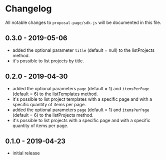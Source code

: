 # Changelog

All notable changes to `proposal-page/sdk-js` will be documented in this file.

## 0.3.0 - 2019-05-06
- added the optional parameter `title` (default = null) to the listProjects method.
- it's possible to list projects by title.

## 0.2.0 - 2019-04-30
- added the optional parameters `page` (default = 1) and `itemsPerPage` (default = 6) to the listTemplates method.
- it's possible to list project templates with a specific page and with a specific quantity of items per page.
- added the optional parameters `page` (default = 1) and `itemsPerPage` (default = 6) to the listProjects method.
- it's possible to list projects with a specific page and with a specific quantity of items per page.

## 0.1.0 - 2019-04-23

- initial release
